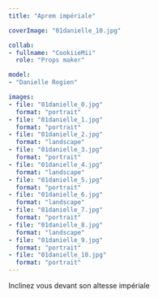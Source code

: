 ```yaml
---
title: "Aprem impériale"

coverImage: "01danielle_10.jpg"

collab:
- fullname: "CookiieMii"
  role: "Props maker"

model: 
- "Danielle Rogien"

images:
- file: "01danielle_0.jpg"
  format: "portrait"
- file: "01danielle_1.jpg"
  format: "portrait"
- file: "01danielle_2.jpg"
  format: "landscape"
- file: "01danielle_3.jpg"
  format: "portrait"
- file: "01danielle_4.jpg"
  format: "landscape"
- file: "01danielle_5.jpg"
  format: "portrait"
- file: "01danielle_6.jpg"
  format: "landscape"
- file: "01danielle_7.jpg"
  format: "portrait"
- file: "01danielle_8.jpg"
  format: "landscape"
- file: "01danielle_9.jpg"
  format: "portrait"
- file: "01danielle_10.jpg"
  format: "portrait"
---
```


Inclinez vous devant son altesse impériale
